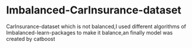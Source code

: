 # Imbalanced-CarInsurance-dataset
CarInsurance-dataset which is not balanced,I used different algorithms of Imbalanced-learn-packages to make it balance,an finally model was created by catboost
